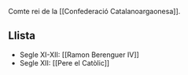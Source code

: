 Comte rei de la [[Confederació Catalanoargaonesa]].

## Llista

- Segle XI-XII: [[Ramon Berenguer IV]]
- Segle XII: [[Pere el Catòlic]]
